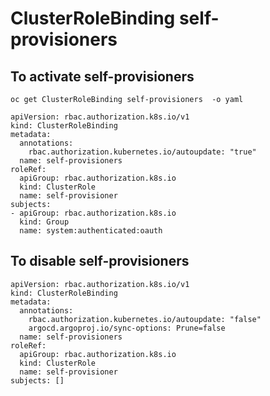 # ClusterRoleBinding self-provisioners 

## To activate self-provisioners 
```
oc get ClusterRoleBinding self-provisioners  -o yaml
```

```
apiVersion: rbac.authorization.k8s.io/v1
kind: ClusterRoleBinding
metadata:
  annotations:
    rbac.authorization.kubernetes.io/autoupdate: "true"
  name: self-provisioners
roleRef:
  apiGroup: rbac.authorization.k8s.io
  kind: ClusterRole
  name: self-provisioner
subjects:
- apiGroup: rbac.authorization.k8s.io
  kind: Group
  name: system:authenticated:oauth
```


## To disable self-provisioners 
```
apiVersion: rbac.authorization.k8s.io/v1
kind: ClusterRoleBinding
metadata:
  annotations:
    rbac.authorization.kubernetes.io/autoupdate: "false"
    argocd.argoproj.io/sync-options: Prune=false    
  name: self-provisioners
roleRef:
  apiGroup: rbac.authorization.k8s.io
  kind: ClusterRole
  name: self-provisioner
subjects: []
```
